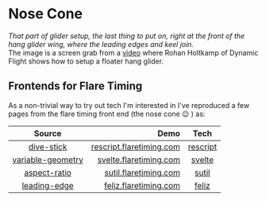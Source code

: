 # Nose Cone
_That part of glider setup, the last thing to put on, right at the front of the hang glider wing, where the leading edges and keel join._  
The image is a screen grab from a [video](https://www.youtube.com/watch?v=P49uuEy2Fls) where Rohan Holtkamp of Dynamic Flight shows how to setup a floater hang glider.

## Frontends for Flare Timing

As a non-trivial way to try out tech I'm interested in I've reproduced a few pages from the flare timing front end (the nose cone 😉 ) as:

| Source | Demo | Tech |
| :-: | -:| :-: |
| [dive-stick](https://github.com/NoseCone/divestick) | [rescript.flaretiming.com](http://rescript.flaretiming.com) | [rescript](https://rescript-lang.org/) |
| [variable-geometry](https://github.com/NoseCone/variable-geometry) | [svelte.flaretiming.com](http://svelte.flaretiming.com) | [svelte](https://svelte.dev/) |
| [aspect-ratio](https://github.com/NoseCone/aspect-ration) | [sutil.flaretiming.com](http://sutil.flaretiming.com) | [sutil](https://sutil.dev/) |
| [leading-edge](https://github.com/NoseCone/leading-edge) | [feliz.flaretiming.com](http://feliz.flaretiming.com) | [feliz](https://zaid-ajaj.github.io/Feliz/) |
